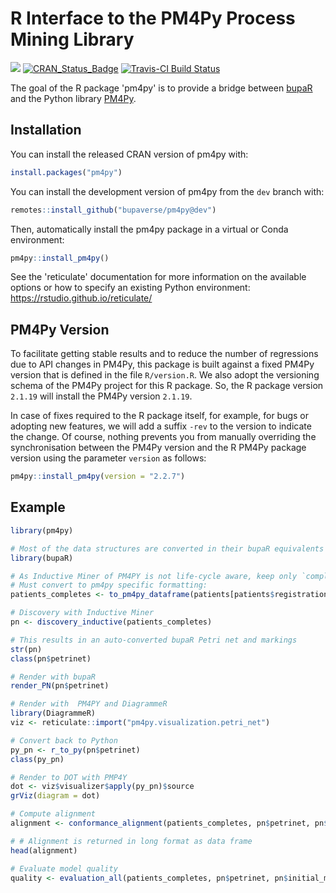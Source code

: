 # R Interface to the PM4Py Process Mining Library

[![](https://cranlogs.r-pkg.org/badges/pm4py)](https://cran.r-project.org/package=pm4py)
[![CRAN\_Status\_Badge](https://www.r-pkg.org/badges/version/pm4py)](https://cran.r-project.org/package=pm4py)
[![Travis-CI Build Status](https://travis-ci.org/bupaverse/pm4py.svg?branch=master)](https://travis-ci.org/bupaverse/pm4py)

The goal of the R package 'pm4py' is to provide a bridge between [bupaR](https://www.bupar.net/) and the Python library [PM4Py](http://pm4py.org/).

## Installation

You can install the released CRAN version of pm4py with:
``` r
install.packages("pm4py")
```

You can install the development version of pm4py from the `dev` branch with:

``` r
remotes::install_github("bupaverse/pm4py@dev")
```

Then, automatically install the pm4py package in a virtual or Conda environment:
``` r
pm4py::install_pm4py()
```

See the 'reticulate' documentation for more information on the available options or how to specify an existing Python environment: 
https://rstudio.github.io/reticulate/

## PM4Py Version

To facilitate getting stable results and to reduce the number of regressions due to API changes in PM4Py, this package is built against a fixed PM4Py version that is defined in the file `R/version.R`. We also adopt the versioning schema of the PM4Py project for this R package. So, the R package version `2.1.19` will install the PM4Py version `2.1.19`. 

In case of fixes required to the R package itself, for example, for bugs or adopting new features, we will add a suffix `-rev` to the version to indicate the change. Of course, nothing prevents you from manually overriding the synchronisation between the PM4Py version and the R PM4Py package version using the parameter `version` as follows:
``` r
pm4py::install_pm4py(version = "2.2.7")
```
 
## Example

``` r
library(pm4py)

# Most of the data structures are converted in their bupaR equivalents
library(bupaR)

# As Inductive Miner of PM4PY is not life-cycle aware, keep only `complete` events:
# Must convert to pm4py specific formatting:
patients_completes <- to_pm4py_dataframe(patients[patients$registration_type == "complete", ])

# Discovery with Inductive Miner
pn <- discovery_inductive(patients_completes)

# This results in an auto-converted bupaR Petri net and markings
str(pn)
class(pn$petrinet)

# Render with bupaR
render_PN(pn$petrinet)

# Render with  PM4PY and DiagrammeR
library(DiagrammeR)
viz <- reticulate::import("pm4py.visualization.petri_net")

# Convert back to Python
py_pn <- r_to_py(pn$petrinet)
class(py_pn)

# Render to DOT with PMP4Y
dot <- viz$visualizer$apply(py_pn)$source
grViz(diagram = dot)

# Compute alignment
alignment <- conformance_alignment(patients_completes, pn$petrinet, pn$initial_marking, pn$final_marking) ###

# # Alignment is returned in long format as data frame
head(alignment)

# Evaluate model quality
quality <- evaluation_all(patients_completes, pn$petrinet, pn$initial_marking, pn$final_marking) ###
```
